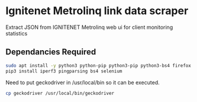 # Ignitenet Metrolinq link data scraper

Extract JSON from IGNITENET Metrolinq web ui for client monitoring statistics

## Dependancies Required
```bash
sudo apt install -y python3 python-pip python3-pip python3-bs4 firefox
pip3 install iperf3 pingparsing bs4 selenium
```

Need to put geckodriver in /usr/local/bin so it can be executed.
```bash
cp geckodriver /usr/local/bin/geckodriver
```
